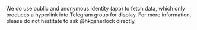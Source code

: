 We do use public and anonymous identity (app) to fetch data, which only produces a hyperlink into Telegram group for display.
For more information, please do not hestitate to ask @hkgsherlock directly.